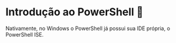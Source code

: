 # Introdução ao PowerShell 🐚

Nativamente, no Windows o PowerShell já possui sua IDE própria, o PowerShell ISE.
